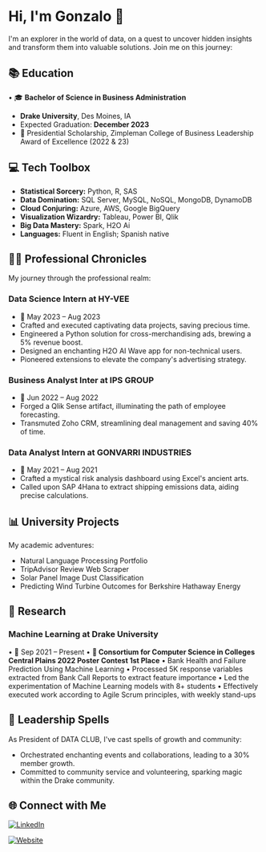 # Hi, I'm Gonzalo 👋

I'm an explorer in the world of data, on a quest to uncover hidden insights and transform them into valuable solutions. Join me on this journey:

## 📚 Education

• 🎓 **Bachelor of Science in Business Administration**
  - **Drake University**, Des Moines, IA
  - Expected Graduation: **December 2023**
  - 🏅 Presidential Scholarship, Zimpleman College of Business Leadership Award of Excellence (2022 & 23)

## 💻 Tech Toolbox

- **Statistical Sorcery:** Python, R, SAS
- **Data Domination:** SQL Server, MySQL, NoSQL, MongoDB, DynamoDB
- **Cloud Conjuring:** Azure, AWS, Google BigQuery
- **Visualization Wizardry:** Tableau, Power BI, Qlik
- **Big Data Mastery:** Spark, H2O Ai
- **Languages:** Fluent in English; Spanish native

## 👨‍💼 Professional Chronicles

My journey through the professional realm:

### Data Science Intern at HY-VEE 
- 📅 May 2023 – Aug 2023
- Crafted and executed captivating data projects, saving precious time.
- Engineered a Python solution for cross-merchandising ads, brewing a 5% revenue boost.
- Designed an enchanting H2O AI Wave app for non-technical users.
- Pioneered extensions to elevate the company's advertising strategy.

### Business Analyst Inter at IPS GROUP
- 📅 Jun 2022 – Aug 2022
- Forged a Qlik Sense artifact, illuminating the path of employee forecasting.
- Transmuted Zoho CRM, streamlining deal management and saving 40% of time.

### Data Analyst Intern at GONVARRI INDUSTRIES
- 📅 May 2021 – Aug 2021
- Crafted a mystical risk analysis dashboard using Excel's ancient arts.
- Called upon SAP 4Hana to extract shipping emissions data, aiding precise calculations.

## 📊 University Projects

My academic adventures:

- Natural Language Processing Portfolio
- TripAdvisor Review Web Scraper
- Solar Panel Image Dust Classification
- Predicting Wind Turbine Outcomes for Berkshire Hathaway Energy

## 🌌 Research 

### Machine Learning at Drake University
• 📅 Sep 2021 – Present
• **🏅 Consortium for Computer Science in Colleges Central Plains 2022 Poster Contest 1st Place** 
• Bank Health and Failure Prediction Using Machine Learning
• Processed 5K response variables extracted from Bank Call Reports to extract feature importance
• Led the experimentation of Machine Learning models with 8+ students
• Effectively executed work according to Agile Scrum principles, with weekly stand-ups


## 👥 Leadership Spells
As President of DATA CLUB, I've cast spells of growth and community:

- Orchestrated enchanting events and collaborations, leading to a 30% member growth.
- Committed to community service and volunteering, sparking magic within the Drake community.

## 🌐 Connect with Me

[![LinkedIn](https://img.shields.io/badge/LinkedIn-Connect-blue?style=for-the-badge&logo=linkedin)](https://www.linkedin.com/in/gonzalo-valdenebro-035392157/)

[![Website](https://img.shields.io/badge/Website-Visit-ff69b4?style=for-the-badge&logo=google-chrome)](https://sites.google.com/view/gonzalo-valdenebro/home)


